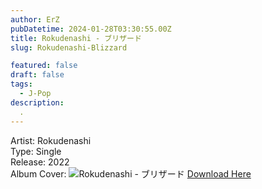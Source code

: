 ```yaml
---
author: ErZ
pubDatetime: 2024-01-28T03:30:55.00Z
title: Rokudenashi - ブリザード
slug: Rokudenashi-Blizzard

featured: false
draft: false
tags:
  - J-Pop
description:
  .
---
```

Artist: Rokudenashi<br>
Type: Single<br>
Release: 2022<br>
Album Cover: ![Rokudenashi - ブリザード](https://ucarecdn.com/5fd28fa2-1db9-452f-981d-34990adad4fc/-/preview/300x300/-/quality/smart_retina/-/format/auto/)
[Download Here](https://cuty.io/RokudenaBliz)